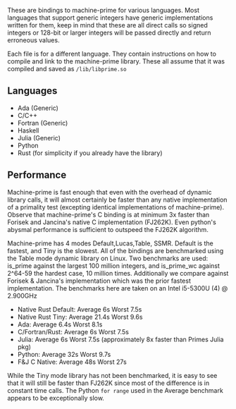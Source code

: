 These are bindings to machine-prime for various languages. Most languages that support generic integers have generic implementations 
written for them, keep in mind that these are all direct calls so signed integers or 128-bit or larger integers will be passed directly
and return erroneous values.

Each file is for a different language. They contain instructions on how to compile and link to the machine-prime library. 
These all assume that it was compiled and saved as `/lib/libprime.so`
 

## Languages

- Ada (Generic)
- C/C++
- Fortran (Generic)
- Haskell
- Julia   (Generic)
- Python
- Rust (for simplicity if you already have the library)

## Performance
Machine-prime is fast enough that even with the overhead of dynamic library calls, it will almost certainly be faster than any native
implementation of a primality test (excepting identical implementations of machine-prime). Observe that machine-prime's C binding is 
at minimum 3x faster than Forisek and Jancina's native C implementation (FJ262K). Even python's abysmal performance is sufficient to outspeed the 
FJ262K algorithm. 

Machine-prime has 4 modes Default,Lucas,Table, SSMR. Default is the fastest, and Tiny is the slowest. All of the bindings are benchmarked using the Table mode dynamic library on Linux. Two benchmarks are used: is_prime against the largest 100 million integers, and is_prime_wc against 2^64-59 the hardest case, 10 million times. Additionally we compare against Forisek & Jancina's implementation which was the prior fastest implementation. 
The benchmarks here are taken on an Intel i5-5300U (4) @ 2.900GHz

- Native Rust Default: Average 6s Worst 7.5s
- Native Rust Tiny: Average 21.4s Worst 9.6s
- Ada: Average 6.4s Worst 8.1s
- C/Fortran/Rust: Average 6s Worst 7.5s
- Julia: Average 6s Worst 7.5s (approximately 8x faster than Primes Julia pkg)
- Python: Average 32s Worst 9.7s
- F&J C Native: Average 48s  Worst 27s


While the Tiny mode library has not been benchmarked, it is easy to see that it will still be faster than FJ262K since most of the
difference is in constant time calls. The Python `for range` used in the Average benchmark appears to be exceptionally slow. 
